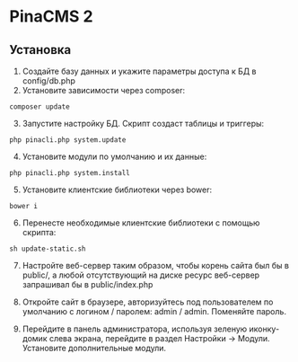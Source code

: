 # PinaCMS 2

## Установка 
1. Создайте базу данных и укажите параметры доступа к БД в config/db.php
2. Установите зависимости через composer:
```
composer update
```
3. Запустите настройку БД. Скрипт создаст таблицы и триггеры:
```
php pinacli.php system.update
```
4. Установите модули по умолчанию и их данные:
```
php pinacli.php system.install
```
5. Установите клиентские библиотеки через bower:
```
bower i
```
6. Перенесте необходимые клиентские библиотеки с помощью скрипта:
```
sh update-static.sh
```
7. Настройте веб-сервер таким образом, чтобы корень сайта был бы в public/, а любой отсутствующий на диске ресурс веб-сервер запрашивал бы в public/index.php

8. Откройте сайт в браузере, авторизуйтесь под пользователем по умолчанию с логином / паролем: admin / admin. Поменяйте пароль.

9. Перейдите в панель администратора, используя зеленую иконку-домик слева экрана, перейдите в раздел Настройки -> Модули. Установите дополнительные модули. 
